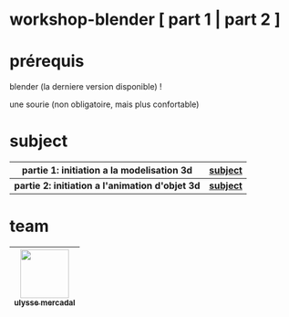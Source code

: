 # workshop-blender    [ part 1 | part 2 ]

# prérequis
blender (la derniere version disponible) !

une sourie (non obligatoire, mais plus confortable)

# subject

|**partie 1: initiation a la modelisation 3d** | [subject](https://github.com/ulysse-mercadal/workshop_blender-part-1-/blob/main/subject_part_1.md)
| :------------: | :------------: |
| **partie 2: initiation a l'animation d'objet 3d** | [**subject**](https://github.com/ulysse-mercadal/workshop_blender-part-1-/blob/main/subject_part_2.md)

# team
| [<img src="https://avatars.githubusercontent.com/u/146720787?v=4" width=85><br><sub>ulysse mercadal</sub>](https://github.com/ulysse-mercadal)
| :------------: |
